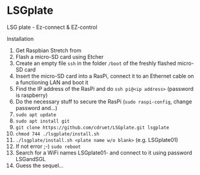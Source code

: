 # LSGplate
LSG plate - Ez-connect &amp; EZ-control

Installation

1. Get Raspbian Stretch from 
2. Flash a micro-SD card using Etcher
3. Create an empty file `ssh` in the folder `/boot` of the freshly flashed micro-SD card
4. Insert the micro-SD card into a RasPi, connect it to an Ethernet cable on a functioning LAN and boot it
5. Find the IP address of the RasPi and do `ssh pi@<ip address>` (password is raspberry)
6. Do the necessary stuff to secure the RasPi (`sudo raspi-config`, change password and...)
7. `sudo apt update`
8. `sudo apt install git`
9. `git clone https://github.com/cdruet/LSGplate.git lsgplate`
10. `chmod 744 ./lsgplate/install.sh`
11. `./lsgplate/install.sh <plate name w/o blank>` (e.g. LSGplate01)
12. If not error ;-) `sudo reboot`
13. Search for a WiFi names LSGplate01-<nnnn> and connect to it using password LSGandSGL
14. Guess the sequel...
